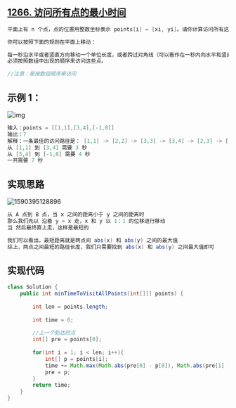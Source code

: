 ## **[1266. 访问所有点的最小时间](https://leetcode-cn.com/problems/minimum-time-visiting-all-points/)**

```java
平面上有 n 个点，点的位置用整数坐标表示 points[i] = [xi, yi]。请你计算访问所有这些点需要的最小时间（以秒为单位）。

你可以按照下面的规则在平面上移动：

每一秒沿水平或者竖直方向移动一个单位长度，或者跨过对角线（可以看作在一秒内向水平和竖直方向各移动一个单位长度）。
必须按照数组中出现的顺序来访问这些点。

//注意：是按数组顺序来访问
```



## **示例 1：**

![img](https://assets.leetcode-cn.com/aliyun-lc-upload/uploads/2019/11/24/1626_example_1.png)

```java
输入：points = [[1,1],[3,4],[-1,0]]
输出：7
解释：一条最佳的访问路径是： [1,1] -> [2,2] -> [3,3] -> [3,4] -> [2,3] -> [1,2] -> [0,1] -> [-1,0]   
从 [1,1] 到 [3,4] 需要 3 秒 
从 [3,4] 到 [-1,0] 需要 4 秒
一共需要 7 秒
```





## **实现思路**

![1590395128896](C:\Users\蒜头王八\AppData\Roaming\Typora\typora-user-images\1590395128896.png)

```java
从 A 点到 B 点，当 x 之间的距离小于 y 之间的距离时
那么我们先以 沿着 y = x 走，x 和 y 以 1：1 的位移进行移动
当 然后最终直上走，这样是最短的

我们可以看出，最短距离就是两点间 abs(x) 和 abs(y) 之间的最大值
综上，两点之间最短的路径长度，我们只需要找到 abs(x) 和 abs(y) 之间最大值即可
```



## **实现代码**

```java
class Solution {
    public int minTimeToVisitAllPoints(int[][] points) {
        
        int len = points.length;
        
        int time = 0;
        
        //上一个到达的点
        int[] pre = points[0];
        
        for(int i = 1; i < len; i++){
            int[] p = points[i];
            time += Math.max(Math.abs(pre[0] - p[0]), Math.abs(pre[1] - p[1]));
            pre = p;
        }
        return time;
    }
}
```

